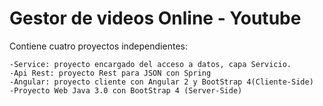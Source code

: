 # Gestor de videos Online - Youtube

Contiene cuatro proyectos independientes:

	-Service: proyecto encargado del acceso a datos, capa Servicio.
	-Api Rest: proyecto Rest para JSON con Spring
	-Angular: proyecto cliente con Angular 2 y BootStrap 4(Cliente-Side)
	-Proyecto Web Java 3.0 con BootStrap 4 (Server-Side)

